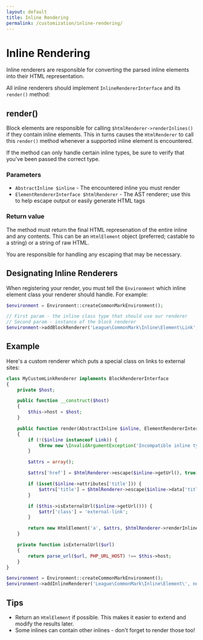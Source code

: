 ```yaml
---
layout: default
title: Inline Rendering
permalink: /customization/inline-rendering/
---
```


Inline Rendering
===============

Inline renderers are responsible for converting the parsed inline elements into their HTML representation.

All inline renderers should implement `InlineRendererInterface` and its `render()` method:

## render()

Block elements are responsible for calling `$htmlRenderer->renderInlines()` if they contain inline elements.  This in turns causes the `HtmlRenderer` to call this `render()` method whenever a supported inline element is encountered.

If the method can only handle certain inline types, be sure to verify that you've been passed the correct type.

### Parameters

* `AbstractInline $inline` - The encountered inline you must render
* `ElementRendererInterface $htmlRenderer` - The AST renderer; use this to help escape output or easily generate HTML tags

### Return value

The method must return the final HTML represenation of the entire inline and any contents. This can be an `HtmlElement` object (preferred; castable to a string) or a string of raw HTML.

You are responsible for handling any escaping that may be necessary.

## Designating Inline Renderers

When registering your render, you must tell the `Environment` which inline element class your renderer should handle. For example:

~~~php
$environment = Environment::createCommonMarkEnvironment();

// First param - the inline class type that should use our renderer
// Second param - instance of the block renderer
$environment->addBlockRenderer('League\CommonMark\Inline\Element\Link', new MyCustomLinkRenderer());
~~~

## Example

Here's a custom renderer which puts a special class on links to external sites:

~~~php
class MyCustomLinkRenderer implements BlockRendererInterface
{
    private $host;

    public function __construct($host)
    {
        $this->host = $host;
    }

    public function render(AbstractInline $inline, ElementRendererInterface $htmlRenderer)
    {
        if (!($inline instanceof Link)) {
            throw new \InvalidArgumentException('Incompatible inline type: ' . get_class($inline));
        }

        $attrs = array();

        $attrs['href'] = $htmlRenderer->escape($inline->getUrl(), true);

        if (isset($inline->attributes['title'])) {
            $attrs['title'] = $htmlRenderer->escape($inline->data['title'], true);
        }

        if ($this->isExternalUrl($inline->getUrl())) {
            $attr['class'] = 'external-link';
        }

        return new HtmlElement('a', $attrs, $htmlRenderer->renderInlines($inline->children()));
    }

    private function isExternalUrl($url)
    {
        return parse_url($url, PHP_URL_HOST) !== $this->host;
    }
}

$environment = Environment::createCommonMarkEnvironment();
$environment->addInlineRenderer('League\CommonMark\Inline\Element\', new MyCustomLinkRenderer());
~~~

## Tips

* Return an `HtmlElement` if possible. This makes it easier to extend and modify the results later.
* Some inlines can contain other inlines - don't forget to render those too!
